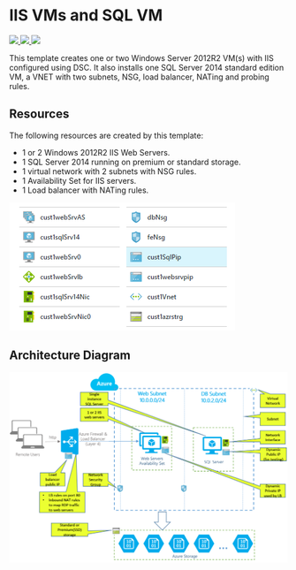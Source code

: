 # IIS VMs and SQL VM

<a href="https://portal.azure.com/#create/Microsoft.Template/uri/https%3A%2F%2Fraw.githubusercontent.com%2Faaron-zhao15%2FAzureResourceGroup4%2Fmaster%2FAzureResourceGroup4%2Fazuredeploy.json" target="_blank">
    <img src="http://azuredeploy.net/deploybutton.png" />
</a>
<a href="https://portal.azure.us/#create/Microsoft.Template/uri/https%3A%2F%2Fraw.githubusercontent.com%2Faaron-zhao15%2FAzureResourceGroup4%2Fmaster%2FAzureResourceGroup4%2Fazuredeploy.json" target="_blank">
    <img src="http://azuredeploy.net/AzureGov.png" />
</a>
<a href="http://armviz.io/#/?load=https%3A%2F%2Fraw.githubusercontent.com%2FAzure%2Fazure-quickstart-templates%2Fmaster%2Fiis-2vm-sql-1vm%2Fazuredeploy.json" target="_blank">
    <img src="http://armviz.io/visualizebutton.png"/>
</a>

This template creates one or two Windows Server 2012R2 VM(s) with IIS configured using DSC. It also installs one SQL Server 2014 standard edition VM, a VNET with two subnets, NSG, load balancer, NATing and probing rules.

## Resources
The following resources are created by this template:
- 1 or 2 Windows 2012R2 IIS Web Servers.
- 1 SQL Server 2014 running on premium or standard storage.
- 1 virtual network with 2 subnets with NSG rules.
- 1 Availability Set for IIS servers.
- 1 Load balancer with NATing rules.

<img src="https://raw.githubusercontent.com/Azure/azure-quickstart-templates/master/iis-2vm-sql-1vm/images/resources.png" />


## Architecture Diagram
<img src="https://raw.githubusercontent.com/Azure/azure-quickstart-templates/master/iis-2vm-sql-1vm/images/architecture.png" />

